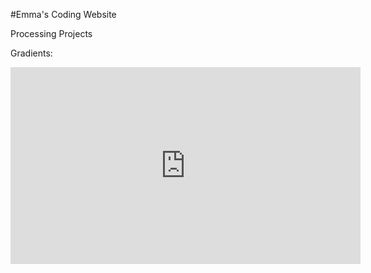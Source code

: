 #Emma's Coding Website

Processing Projects

Gradients:


<script src="processing.min.js"></script>
<canvas data-processing-sources="gradient2.pde"></canvas>

<iframe width="560" height="315" src="https://www.youtube.com/embed/xPhRBU83mBQ" frameborder="0" allow="accelerometer; autoplay; encrypted-media; gyroscope; picture-in-picture" allowfullscreen></iframe>
